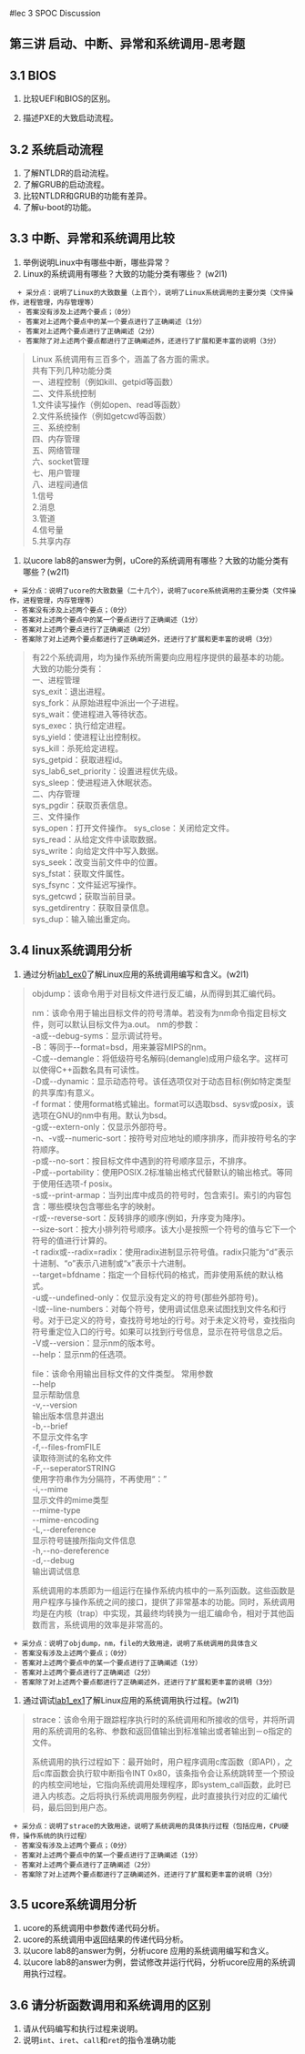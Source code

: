 #lec 3 SPOC Discussion

## 第三讲 启动、中断、异常和系统调用-思考题

## 3.1 BIOS
 1. 比较UEFI和BIOS的区别。

    

 1. 描述PXE的大致启动流程。

## 3.2 系统启动流程
 1. 了解NTLDR的启动流程。
 1. 了解GRUB的启动流程。
 1. 比较NTLDR和GRUB的功能有差异。
 1. 了解u-boot的功能。

## 3.3 中断、异常和系统调用比较
 1. 举例说明Linux中有哪些中断，哪些异常？
 1. Linux的系统调用有哪些？大致的功能分类有哪些？  (w2l1)

```
  + 采分点：说明了Linux的大致数量（上百个），说明了Linux系统调用的主要分类（文件操作，进程管理，内存管理等）
  - 答案没有涉及上述两个要点；（0分）
  - 答案对上述两个要点中的某一个要点进行了正确阐述（1分）
  - 答案对上述两个要点进行了正确阐述（2分）
  - 答案除了对上述两个要点都进行了正确阐述外，还进行了扩展和更丰富的说明（3分）
 ```
 
 >Linux 系统调用有三百多个，涵盖了各方面的需求。  
 >共有下列几种功能分类  
 >一、进程控制（例如kill、getpid等函数）  
 >二、文件系统控制  
 >   1.文件读写操作（例如open、read等函数）  
 >   2.文件系统操作（例如getcwd等函数）  
 >三、系统控制  
 >四、内存管理  
 >五、网络管理  
 >六、socket管理   
 >七、用户管理  
 >八、进程间通信  
 >   1.信号  
 >   2.消息  
 >   3.管道  
 >   4.信号量  
 >   5.共享内存  
 
 1. 以ucore lab8的answer为例，uCore的系统调用有哪些？大致的功能分类有哪些？(w2l1)
 
 ```
  + 采分点：说明了ucore的大致数量（二十几个），说明了ucore系统调用的主要分类（文件操作，进程管理，内存管理等）
  - 答案没有涉及上述两个要点；（0分）
  - 答案对上述两个要点中的某一个要点进行了正确阐述（1分）
  - 答案对上述两个要点进行了正确阐述（2分）
  - 答案除了对上述两个要点都进行了正确阐述外，还进行了扩展和更丰富的说明（3分）
 ```
 
 >有22个系统调用，均为操作系统所需要向应用程序提供的最基本的功能。
 >大致的功能分类有：  
 >一、进程管理  
       sys_exit：退出进程。  
       sys_fork：从原始进程中派出一个子进程。  
       sys_wait：使进程进入等待状态。   
       sys_exec：执行给定进程。  
       sys_yield：使进程让出控制权。    
       sys_kill：杀死给定进程。   
       sys_getpid：获取进程id。    
       sys_lab6_set_priority：设置进程优先级。  
       sys_sleep：使进程进入休眠状态。  
 >二、内存管理  
        sys_pgdir：获取页表信息。  
 >三、文件操作  
       sys_open：打开文件操作。 
       sys_close：关闭给定文件。  
       sys_read：从给定文件中读取数据。  
       sys_write：向给定文件中写入数据。  
       sys_seek：改变当前文件中的位置。  
       sys_fstat：获取文件属性。  
       sys_fsync：文件延迟写操作。  
       sys_getcwd；获取当前目录。  
       sys_getdirentry：获取目录信息。  
       sys_dup：输入输出重定向。  
 
## 3.4 linux系统调用分析
 1. 通过分析[lab1_ex0](https://github.com/chyyuu/ucore_lab/blob/master/related_info/lab1/lab1-ex0.md)了解Linux应用的系统调用编写和含义。(w2l1)
 >objdump：该命令用于对目标文件进行反汇编，从而得到其汇编代码。  
 >
 >nm：该命令用于输出目标文件的符号清单。若没有为nm命令指定目标文件，则可以默认目标文件为a.out。
 >nm的参数：  
 >-a或--debug-syms：显示调试符号。  
-B：等同于--format=bsd，用来兼容MIPS的nm。  
-C或--demangle：将低级符号名解码(demangle)成用户级名字。这样可以使得C++函数名具有可读性。  
-D或--dynamic：显示动态符号。该任选项仅对于动态目标(例如特定类型的共享库)有意义。  
-f format：使用format格式输出。format可以选取bsd、sysv或posix，该选项在GNU的nm中有用。默认为bsd。  
-g或--extern-only：仅显示外部符号。  
-n、-v或--numeric-sort：按符号对应地址的顺序排序，而非按符号名的字符顺序。  
-p或--no-sort：按目标文件中遇到的符号顺序显示，不排序。  
-P或--portability：使用POSIX.2标准输出格式代替默认的输出格式。等同于使用任选项-f posix。  
-s或--print-armap：当列出库中成员的符号时，包含索引。索引的内容包含：哪些模块包含哪些名字的映射。  
-r或--reverse-sort：反转排序的顺序(例如，升序变为降序)。  
--size-sort：按大小排列符号顺序。该大小是按照一个符号的值与它下一个符号的值进行计算的。  
-t radix或--radix=radix：使用radix进制显示符号值。radix只能为“d”表示十进制、“o”表示八进制或“x”表示十六进制。  
--target=bfdname：指定一个目标代码的格式，而非使用系统的默认格式。  
-u或--undefined-only：仅显示没有定义的符号(那些外部符号)。  
-l或--line-numbers：对每个符号，使用调试信息来试图找到文件名和行号。对于已定义的符号，查找符号地址的行号。对于未定义符号，查找指向符号重定位入口的行号。如果可以找到行号信息，显示在符号信息之后。  
-V或--version：显示nm的版本号。  
--help：显示nm的任选项。  
 >
 >file：该命令用输出目标文件的文件类型。
 >常用参数  
 >--help  
 显示帮助信息  
 -v,--version  
 输出版本信息并退出  
 -b,--brief  
 不显示文件名字  
 -f,--files-fromFILE  
 读取待测试的名称文件  
 -F,--seperatorSTRING  
 使用字符串作为分隔符，不再使用“：”  
 -i,--mime  
 显示文件的mime类型  
 --mime-type  
 --mime-encoding  
 -L,--dereference  
 显示符号链接所指向文件信息  
 -h,--no-dereference  
 -d,--debug  
 输出调试信息
 >
 >系统调用的本质即为一组运行在操作系统内核中的一系列函数。这些函数是用户程序与操作系统之间的接口，提供了非常基本的功能。同时，系统调用均是在内核（trap）中实现，其最终均转换为一组汇编命令，相对于其他函数而言，系统调用的效率是非常高的。

 ```
  + 采分点：说明了objdump，nm，file的大致用途，说明了系统调用的具体含义
  - 答案没有涉及上述两个要点；（0分）
  - 答案对上述两个要点中的某一个要点进行了正确阐述（1分）
  - 答案对上述两个要点进行了正确阐述（2分）
  - 答案除了对上述两个要点都进行了正确阐述外，还进行了扩展和更丰富的说明（3分）
 
 ```
 
 1. 通过调试[lab1_ex1](https://github.com/chyyuu/ucore_lab/blob/master/related_info/lab1/lab1-ex1.md)了解Linux应用的系统调用执行过程。(w2l1)
 >strace：该命令用于跟踪程序执行时的系统调用和所接收的信号，并将所调用的系统调用的名称、参数和返回值输出到标准输出或者输出到－o指定的文件。  
 >
 >系统调用的执行过程如下：最开始时，用户程序调用c库函数（即API），之后c库函数会执行软中断指令INT 0x80，该条指令会让系统跳转至一个预设的内核空间地址，它指向系统调用处理程序，即system_call函数，此时已进入内核态。之后将执行系统调用服务例程，此时直接执行对应的汇编代码，最后回到用户态。

 ```
  + 采分点：说明了strace的大致用途，说明了系统调用的具体执行过程（包括应用，CPU硬件，操作系统的执行过程）
  - 答案没有涉及上述两个要点；（0分）
  - 答案对上述两个要点中的某一个要点进行了正确阐述（1分）
  - 答案对上述两个要点进行了正确阐述（2分）
  - 答案除了对上述两个要点都进行了正确阐述外，还进行了扩展和更丰富的说明（3分）
 ```
 
## 3.5 ucore系统调用分析
 1. ucore的系统调用中参数传递代码分析。
 1. ucore的系统调用中返回结果的传递代码分析。
 1. 以ucore lab8的answer为例，分析ucore 应用的系统调用编写和含义。
 1. 以ucore lab8的answer为例，尝试修改并运行代码，分析ucore应用的系统调用执行过程。
 
## 3.6 请分析函数调用和系统调用的区别
 1. 请从代码编写和执行过程来说明。
   1. 说明`int`、`iret`、`call`和`ret`的指令准确功能
 
